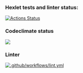 ### Hexlet tests and linter status:
[![Actions Status](https://github.com/Vox1oot/frontend-project-lvl2/workflows/hexlet-check/badge.svg)](https://github.com/Vox1oot/frontend-project-lvl2/actions)
### Codeclimate status
<a href="https://codeclimate.com/github/Vox1oot/frontend-project-lvl2/maintainability"><img src="https://api.codeclimate.com/v1/badges/3a387f55022b74a6e397/maintainability" /></a>
### Linter
[![.github/workflows/lint.yml](https://github.com/Vox1oot/frontend-project-lvl2/actions/workflows/lint.yml/badge.svg)](https://github.com/Vox1oot/frontend-project-lvl2/actions/workflows/lint.yml)
